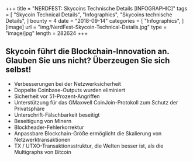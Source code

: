 +++
title = "NERDFEST: Skycoins Technische Details [INFOGRAPHIC]"
tags = [
"Skycoin Technical Details",
"Infographics",
"Skycoins technische Details",
]
bounty = 4
date = "2018-09-14"
categories = [
"Infographics",
]
[image]
url = "img/NerdFest-Skycoin-Technical-Details.jpg"
type = "image/jpg"
length = 282624
+++
  
## Skycoin führt die Blockchain-Innovation an. Glauben Sie uns nicht? Überzeugen Sie sich selbst!

* Verbesserungen bei der Netzwerksicherheit
* Doppelte Coinbase-Outputs wurden eliminiert
* Sicherheit vor 51-Prozent-Angriffen
* Unterstützung für das GMaxwell CoinJoin-Protokoll zum Schutz der Privatsphäre
* Unterschrift-Fälschbarkeit beseitigt
* Beseitigung von Minern
* Blockheader-Fehlerkorrektur
* Anpassbare Blockchain-Größe ermöglicht die Skalierung von Netzwerktransaktionen
* TX / UTXO-Transaktionsstruktur, die Welten besser ist, als die Multigraphs von Bitcoin
